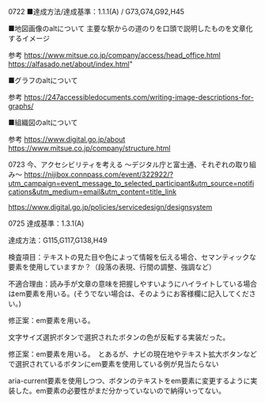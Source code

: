 0722
■達成方法/達成基準：1.1.1(A) / G73,G74,G92,H45

■地図画像のaltについて
主要な駅からの道のりを口頭で説明したものを文章化するイメージ

参考
https://www.mitsue.co.jp/company/access/head_office.html
https://alfasado.net/about/index.html"

■グラフのaltについて

参考
https://247accessibledocuments.com/writing-image-descriptions-for-graphs/


■組織図のaltについて

参考
https://www.digital.go.jp/about
https://www.mitsue.co.jp/company/structure.html


0723
今、アクセシビリティを考える 〜デジタル庁と富士通、それぞれの取り組み〜
https://nijibox.connpass.com/event/322922/?utm_campaign=event_message_to_selected_participant&utm_source=notifications&utm_medium=email&utm_content=title_link

https://www.digital.go.jp/policies/servicedesign/designsystem


0725
達成基準：1.3.1(A)

達成方法：G115,G117,G138,H49

検査項目：テキストの見た目や色によって情報を伝える場合、セマンティックな要素を使用していますか？（段落の表現、行間の調整、強調など）

不適合理由：読み手が文章の意味を把握しやすいようにハイライトしている場合はem要素を用いる。(そうでない場合は、そのようにお客様欄に記入してください。)

修正案：em要素を用いる。

文字サイズ選択ボタンで選択されたボタンの色が反転する実装だった。

修正案：em要素を用いる。　とあるが、ナビの現在地やテキスト拡大ボタンなどで選択されているボタンにem要素を使用している例が見当たらない

aria-current要素を使用しつつ、ボタンのテキストをem要素に変更するように実装した。em要素の必要性がまだ分かっていないので納得いってない。